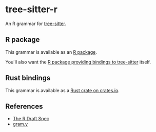 # tree-sitter-r

An R grammar for [tree-sitter](https://github.com/tree-sitter/tree-sitter).

## R package

This grammar is available as an [R package](https://cran.r-project.org/web/packages/treesitter.r/index.html).

You'll also want the [R package providing bindings to tree-sitter](https://davisvaughan.github.io/r-tree-sitter/) itself.

## Rust bindings

This grammar is available as a [Rust crate on crates.io](https://crates.io/crates/tree-sitter-r).

## References

- [The R Draft Spec](https://cran.r-project.org/doc/manuals/r-release/R-lang.pdf)
- [gram.y](https://github.com/wch/r-source/blob/trunk/src/main/gram.y)

